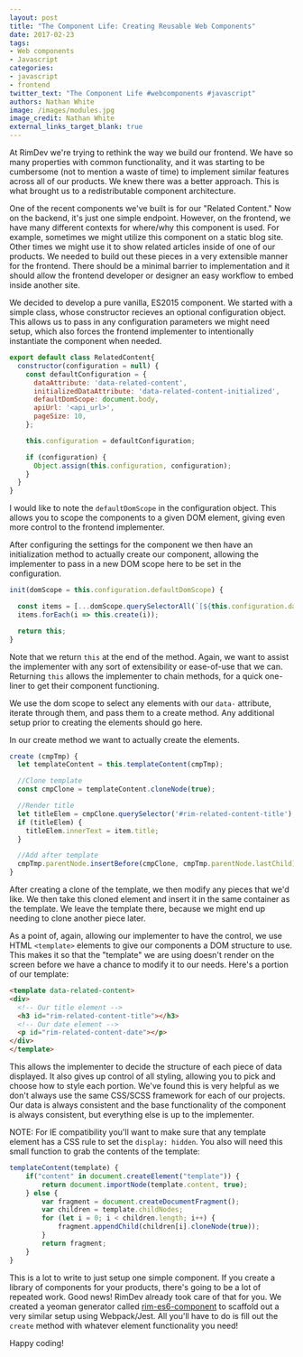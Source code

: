 ```yaml
---
layout: post
title: "The Component Life: Creating Reusable Web Components"
date: 2017-02-23
tags: 
- Web components
- Javascript
categories: 
- javascript
- frontend
twitter_text: "The Component Life #webcomponents #javascript"
authors: Nathan White
image: /images/modules.jpg
image_credit: Nathan White
external_links_target_blank: true
---
```


At RimDev we're trying to rethink the way we build our frontend. We have so many properties with common functionality, and it was starting to be cumbersome (not to mention a waste of time) to implement similar features across all of our products. We knew there was a better approach. This is what brought us to a redistributable component architecture. 

One of the recent components we've built is for our "Related Content." Now on the backend, it's just one simple endpoint. However, on the frontend, we have many different contexts for where/why this component is used. For example, sometimes we might utilize this component on a static blog site. Other times we might use it to show related articles inside of one of our products. We needed to build out these pieces in a very extensible manner for the frontend. There should be a minimal barrier to implementation and it should allow the frontend developer or designer an easy workflow to embed inside another site.

We decided to develop a pure vanilla, ES2015 component. We started with a simple class, whose constructor recieves an optional configuration object. This allows us to pass in any configuration parameters we might need setup, which also forces the frontend implementer to intentionally instantiate the component when needed. 

```javascript
export default class RelatedContent{
  constructor(configuration = null) {
    const defaultConfiguration = {
      dataAttribute: 'data-related-content',
      initializedDataAttribute: 'data-related-content-initialized',
      defaultDomScope: document.body,
      apiUrl: '<api_url>',
      pageSize: 10,
    };

    this.configuration = defaultConfiguration;

    if (configuration) {
      Object.assign(this.configuration, configuration);
    }
  }
}
```

I would like to note the `defaultDomScope` in the configuration object. This allows you to scope the components to a given DOM element, giving even more control to the frontend implementer. 

After configuring the settings for the component we then have an initialization method to actually create our component, allowing the implementer to pass in a new DOM scope here to be set in the configuration. 

```javascript
init(domScope = this.configuration.defaultDomScope) {

  const items = [...domScope.querySelectorAll(`[${this.configuration.dataAttribute}]`)];
  items.forEach(i => this.create(i));

  return this;
}
```

Note that we return `this` at the end of the method. Again, we want to assist the implementer with any sort of extensibility or ease-of-use that we can. Returning `this` allows the implementer to chain methods, for a quick one-liner to get their component functioning.

We use the dom scope to select any elements with our `data-` attribute, iterate through them, and pass them to a create method. Any additional setup prior to creating the elements should go here. 

In our create method we want to actually create the elements. 

```javascript
create (cmpTmp) {
  let templateContent = this.templateContent(cmpTmp);

  //Clone template
  const cmpClone = templateContent.cloneNode(true);

  //Render title
  let titleElem = cmpClone.querySelector('#rim-related-content-title');
  if (titleElem) {
    titleElem.innerText = item.title;
  }

  //Add after template
  cmpTmp.parentNode.insertBefore(cmpClone, cmpTmp.parentNode.lastChild);
}
```

After creating a clone of the template, we then modify any pieces that we'd like. We then take this cloned element and insert it in the same container as the template. We leave the template there, because we might end up needing to clone another piece later.

As a point of, again, allowing our implementer to have the control, we use HTML `<template>` elements to give our components a DOM structure to use. This makes it so that the "template" we are using doesn't render on the screen before we have a chance to modify it to our needs. Here's a portion of our template:

```html
<template data-related-content>
<div>
  <!-- Our title element -->
  <h3 id="rim-related-content-title"></h3>
  <!-- Our date element -->
  <p id="rim-related-content-date"></p>
</div>
</template>
```

This allows the implementer to decide the structure of each piece of data displayed. It also gives up control of all styling, allowing you to pick and choose how to style each portion. We've found this is very helpful as we don't always use the same CSS/SCSS framework for each of our projects. Our data is always consistent and the base functionality of the component is always consistent, but everything else is up to the implementer. 

NOTE: For IE compatibility you'll want to make sure that any template element has a CSS rule to set the `display: hidden`. You also will need this small function to grab the contents of the template:

```javascript
templateContent(template) {
    if("content" in document.createElement("template")) {
        return document.importNode(template.content, true);
    } else {
        var fragment = document.createDocumentFragment();
        var children = template.childNodes;
        for (let i = 0; i < children.length; i++) {
            fragment.appendChild(children[i].cloneNode(true));
        }
        return fragment;
    }
}
```

This is a lot to write to just setup one simple component. If you create a library of components for your products, there's going to be a lot of repeated work. Good news! RimDev already took care of that for you. We created a yeoman generator called [rim-es6-component](https://www.npmjs.com/package/generator-rim-es6-component) to scaffold out a very similar setup using Webpack/Jest. All you'll have to do is fill out the `create` method with whatever element functionality you need!

Happy coding!